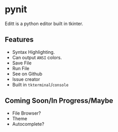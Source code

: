 # pynit

Editt is a python editor built in tkinter.

## Features

- Syntax Highlighting.
- Can output `ANSI` colors.
- Save File
- Run File
- See on Github
- Issue creator
- Built in `tkterminal`/`console`

## Coming Soon/In Progress/Maybe

- File Browser?
- Theme
- Autocomplete?